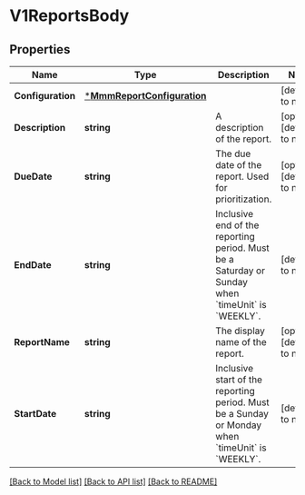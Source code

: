 # V1ReportsBody

## Properties
Name | Type | Description | Notes
------------ | ------------- | ------------- | -------------
**Configuration** | [***MmmReportConfiguration**](MmmReportConfiguration.md) |  | [default to null]
**Description** | **string** | A description of the report. | [optional] [default to null]
**DueDate** | **string** | The due date of the report. Used for prioritization. | [optional] [default to null]
**EndDate** | **string** | Inclusive end of the reporting period. Must be a Saturday or Sunday when &#x60;timeUnit&#x60; is &#x60;WEEKLY&#x60;. | [default to null]
**ReportName** | **string** | The display name of the report. | [optional] [default to null]
**StartDate** | **string** | Inclusive start of the reporting period. Must be a Sunday or Monday when &#x60;timeUnit&#x60; is &#x60;WEEKLY&#x60;. | [default to null]

[[Back to Model list]](../README.md#documentation-for-models) [[Back to API list]](../README.md#documentation-for-api-endpoints) [[Back to README]](../README.md)

